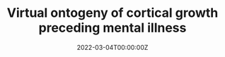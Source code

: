 ---
title: "Virtual ontogeny of cortical growth preceding mental illness"
authors:
- Yash Patel
- Jean Shin
- Christoph Abé
- Ingrid Agartz
- Clara Alloza
- Dag Alnæs
- Sonia Ambrogi
- Linda A Antonucci
- Celso Arango
- Volker Arolt
- Guillaume Auzias
- Rosa Ayesa-Arriola
- Nerisa Banaj
- Tobias Banaschewski
- Cibele Bandeira
- Zeynep Başgöze
- Renata Basso Cupertino
- Claiton HD Bau
- Jochen Bauer
- Sarah Baumeister
- Fabio Bernardoni
- Alessandro Bertolino
- Caterina del Mar Bonnin
- Daniel Brandeis
- Silvia Brem
- Jason Bruggemann
- Robin Bülow
- Juan R Bustillo
- Sara Calderoni
- Rosa Calvo
- Erick J Canales-Rodríguez
- Dara M Cannon
- Susanna Carmona
- Vaughan J Carr
- Stanley V Catts
- Sneha Chenji
- Qian Hui Chew
- David Coghill
- Colm G Connolly
- Annette Conzelmann
- Alexander R Craven
- Benedicto Crespo-Facorro
- Kathryn Cullen
- Andreas Dahl
- Udo Dannlowski
- Christopher G Davey
- Christine Deruelle
- Covadonga M Díaz-Caneja
- Katharina Dohm
- Stefan Ehrlich
- Jeffery Epstein
- Tracy Erwin-Grabner
- Lisa T Eyler
- Jennifer Fedor
- Jacqueline Fitzgerald
- William Foran
- Judith M Ford
- Lydia Fortea
- Paola Fuentes-Claramonte
- Janice Fullerton
- Lisa Furlong
- Louise Gallagher
- Bingchen Gao
- Si Gao
- Jose M Goikolea
- Ian Gotlib
- Roberto Goya-Maldonado
- Hans J Grabe
- Melissa Green
- Eugenio H Grevet
- Nynke A Groenewold
- Dominik Grotegerd
- Oliver Gruber
- Jan Haavik
- Tim Hahn
- Ben J Harrison
- Walter Heindel
- Frans Henskens
- Dirk J Heslenfeld
- Eva Hilland
- Pieter J Hoekstra
- Sarah Hohmann
- Nathalie Holz
- Fleur M Howells
- Jonathan C Ipser
- Neda Jahanshad
- Babette Jakobi
- Andreas Jansen
- Joost Janssen
- Rune Jonassen
- Anna Kaiser
- Vasiliy Kaleda
- James Karantonis
- Joseph A King
- Tilo Kircher
- Peter Kochunov
- Sheri-Michelle Koopowitz
- Mikael Landén
- Nils Inge Landrø
- Stephen Lawrie
- Irina Lebedeva
- Beatriz Luna
- Astri J Lundervold
- Frank P MacMaster
- Luigi A Maglanoc
- Daniel H Mathalon
- Colm McDonald
- Andrew McIntosh
- Susanne Meinert
- Patricia T Michie
- Philip Mitchell
- Ana Moreno-Alcázar
- Bryan Mowry
- Filippo Muratori
- Leila Nabulsi
- Igor Nenadić
- Ruth O'Gorman Tuura
- Jaap Oosterlaan
- Bronwyn Overs
- Christos Pantelis
- Mara Parellada
- Jose C Pariente
- Paul Pauli
- Giulio Pergola
- Francesco Maria Piarulli
- Felipe Picon
- Fabrizio Piras
- Edith Pomarol-Clotet
- Clara Pretus
- Yann Quidé
- Joaquim Radua
- J Antoni Ramos-Quiroga
- Paul E Rasser
- Andreas Reif
- Alessandra Retico
- Gloria Roberts
- Susan Rossell
- Diego Luiz Rovaris
- Katya Rubia
- Matthew Sacchet
- Josep Salavert
- Raymond Salvador
- Salvador Sarró
- Akira Sawa
- Ulrich Schall
- Rodney Scott
- Pierluigi Selvaggi
- Tim Silk
- Kang Sim
- Antonin Skoch
date: "2022-03-04T00:00:00Z"
doi: ""
publishDate: "2022-03-04T00:00:00Z"
publication_types: ["2"]
publication: "In *Biological Psychiatry*"
tags:
- Maternidad
featured: true
links:
- name: Enlace al artículo
  url: https://www.sciencedirect.com/science/article/abs/pii/S0006322322010678
---